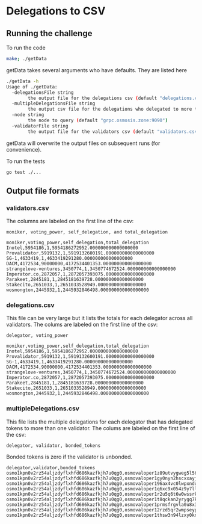 # Delegations to CSV

## Running the challenge

To run the code 
```sh
make; ./getData
```

getData takes several arguments who have defaults. They are listed here
```sh
./getData -h
Usage of ./getData:
  -delegationsFile string
    	the output file for the delegations csv (default "delegations.csv")
  -multipleDelegationsFile string
    	the output csv file for the delegations who delegated to more than one validator (default "multipleDelegations.csv")
  -node string
    	the node to query (default "grpc.osmosis.zone:9090")
  -validatorFile string
    	the output file for the validators csv (default "validators.csv")
```

getData will overwrite the output files on subsequent runs (for convenience).

To run the tests
```sh
go test ./...
```

## Output file formats

### validators.csv

The columns are labeled on the first line of the csv: 

```moniker, voting_power, self_delegation, and total_delegation```

```csv
moniker,voting_power,self_delegation,total_delegation
Inotel,5954186,1,5954186272952.000000000000000000
Provalidator,5919132,1,5919132600191.000000000000000000
SG-1,4633419,1,4633419291280.000000000000000000
DACM,4172534,90000000,4172534401353.000000000000000000
strangelove-ventures,3450774,1,3450774672524.000000000000000000
Imperator.co,2872057,1,2872057393075.000000000000000000
Parakeet,2845181,1,2845181639728.000000000000000000
Stakecito,2651033,1,2651033528949.000000000000000000
wosmongton,2445932,1,2445932846498.000000000000000000
```

### delegations.csv

This file can be very large but it lists the totals for each delegator across all validators. The colums are labeled on the first line of the csv: 

```delegator, voting_power```

```csv
moniker,voting_power,self_delegation,total_delegation
Inotel,5954186,1,5954186272952.000000000000000000
Provalidator,5919132,1,5919132600191.000000000000000000
SG-1,4633419,1,4633419291280.000000000000000000
DACM,4172534,90000000,4172534401353.000000000000000000
strangelove-ventures,3450774,1,3450774672524.000000000000000000
Imperator.co,2872057,1,2872057393075.000000000000000000
Parakeet,2845181,1,2845181639728.000000000000000000
Stakecito,2651033,1,2651033528949.000000000000000000
wosmongton,2445932,1,2445932846498.000000000000000000
```

### multipleDelegations.csv

This file lists the multiple delegations for each delegator that has delegated tokens to more than one validator. The colums are labeled on the first line of the csv: 

```delegator, validator, bonded_tokens```

Bonded tokens is zero if the validator is unbonded.

```csv
delegator,validator,bonded_tokens
osmo1kpn0v2rz54aljzdyflxhfd686kazfkjh7u0qg0,osmovaloper1z89utvygweg5l56fsk8ak7t6hh88fd0axx2fya,10
osmo1kpn0v2rz54aljzdyflxhfd686kazfkjh7u0qg0,osmovaloper1gy0nyn2hscxxayj2pdyu8axmfvv75nnvhc079s,10
osmo1kpn0v2rz54aljzdyflxhfd686kazfkjh7u0qg0,osmovaloper196ax4vc0lwpxndu9dyhvca7jhxp70rmcmmarz7,10
osmo1kpn0v2rz54aljzdyflxhfd686kazfkjh7u0qg0,osmovaloper1q6xc9x054z9y7ll7k740j2cvdsllsfhs5rxyaj,10
osmo1kpn0v2rz54aljzdyflxhfd686kazfkjh7u0qg0,osmovaloper1r2u5q6t6w0wssrk6l66n3t2q3dw2uqny4gj2e3,10
osmo1kpn0v2rz54aljzdyflxhfd686kazfkjh7u0qg0,osmovaloper1t8qckan2yrygq7kl9apwhzfalwzgc2429p8f0s,10
osmo1kpn0v2rz54aljzdyflxhfd686kazfkjh7u0qg0,osmovaloper1prmsfrgvla0u8x3kwc8k0mcqqve3h8y73d37nm,10
osmo1kpn0v2rz54aljzdyflxhfd686kazfkjh7u0qg0,osmovaloper12rzd5qr2wmpseypvkjl0spusts0eruw2g35lkn,10
osmo1kpn0v2rz54aljzdyflxhfd686kazfkjh7u0qg0,osmovaloper1thsw3n94lzxy0knhss9n554zqp4dnfzx78j7sq,10
```
